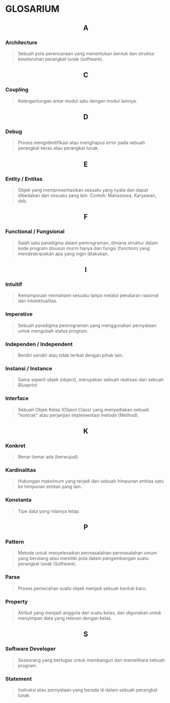 # GLOSARIUM

<center>

## A

</center>

### Architecture

> Sebuah pola perencanaan yang menentukan bentuk dan struktur keseluruhan perangkat lunak (software).

<center>

## C

</center>

### Coupling

> Ketergantungan antar modul satu dengan modul lainnya.

<center>

## D

</center>

### Debug

> Proses mengidentifikasi atau menghapus error pada sebuah perangkat keras atau perangkat lunak.

<center>

## E

</center>

### Entity / Entitas

> Objek yang mempresentasikan sesuatu yang nyata dan dapat dibedakan dari sesuatu yang lain. Contoh: Mahasiswa, Karyawan, dsb.

<center>

## F

</center>

### Functional / Fungsional

> Salah satu paradigma dalam pemrograman, dimana struktur dalam kode program disusun murni hanya dari fungsi (function) yang mendeskripsikan apa yang ingin dilakukan.

<center>

## I

</center>

### Intuitif

> Kemampouan memahami sesuatu tanpa melalui penalaran rasional dan intelektualitas.

### Imperative

> Sebuah paradigma pemrograman yang menggunakan pernyataan untuk mengubah status program.

### Independen / Independent

> Berdiri sendiri atau tidak terikat dengan pihak lain.

### Instansi / Instance

> Sama seperti objek (object), merupakan sebuah realisasi dari sebuah _Blueprint_.

### Interface

> Sebuah Objek Kelas (Object Class) yang menyediakan sebuah "kontrak" atau perjanjian implementasi metode (Method).

<center>

## K

</center>

### Konkret

> Benar-benar ada (berwujud).

### Kardinalitas

> Hubungan maksimum yang terjadi dari sebuah himpunan entitas satu ke himpunan entitas yang lain.

### Konstanta

> Tipe data yang nilainya tetap.

<center>

## P

</center>

### Pattern

> Metode untuk menyelesaikan permasalahan-permasalahan umum yang berulang atau memiliki pola dalam pengembangan suatu perangkat lunak (Software).

### Parse

> Proses pemecahan suatu objek menjadi sebuah bentuk baru.

### Property

> Atribut yang menjadi anggota dari suatu kelas, dan digunakan untuk menyimpan data yang relevan dengan kelas.

<center>

## S

</center>

### Software Developer

> Seseorang yang bertugas untuk membangun dan memelihara sebuah program.

### Statement

> Instruksi atau pernyataan yang berada di dalam sebuah perangkat lunak.
